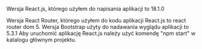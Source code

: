 Wersja React.js, którego użyłem do napisania aplikacji to 18.1.0

Wersja React Router, którego użyłem do kodu aplikacji React.js to react router dom 5.
Wersja Bootstrap użyty do nadawania wyglądu aplikacji to 5.3.1
Aby uruchomić aplikację React.js należy użyć komendę "npm start" w katalogu głównym projektu.
